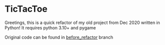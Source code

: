 # TicTacToe

Greetings, this is a quick refactor of my old project from Dec 2020 written in Python!
It requires python 3.10+ and pygame

Original code can be found in [before_refactor](https://github.com/Foxelyss/tic_tac_toe/tree/before_refactor) branch

